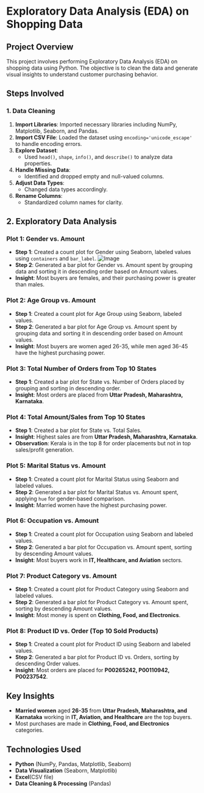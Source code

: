 # Exploratory Data Analysis (EDA) on Shopping Data 

## Project Overview
This project involves performing Exploratory Data Analysis (EDA) on shopping data using Python. The objective is to clean the data and generate visual insights to understand customer purchasing behavior.

## Steps Involved

### 1. Data Cleaning
1. **Import Libraries**: Imported necessary libraries including NumPy, Matplotlib, Seaborn, and Pandas.
2. **Import CSV File**: Loaded the dataset using `encoding='unicode_escape'` to handle encoding errors.
3. **Explore Dataset**:
   - Used `head()`, `shape`, `info()`, and `describe()` to analyze data properties.
4. **Handle Missing Data**:
   - Identified and dropped empty and null-valued columns.
5. **Adjust Data Types**:
   - Changed data types accordingly.
6. **Rename Columns**:
   - Standardized column names for clarity.

## 2. Exploratory Data Analysis

### **Plot 1: Gender vs. Amount**
- **Step 1**: Created a count plot for Gender using Seaborn, labeled values using `containers` and `bar_label`.
 ![Image](https://github.com/user-attachments/assets/5d11dea7-8ed9-4e4c-b990-4ffd999611e1)
- **Step 2**: Generated a bar plot for Gender vs. Amount spent by grouping data and sorting it in descending order based on Amount values.
- **Insight**: Most buyers are females, and their purchasing power is greater than males.

### **Plot 2: Age Group vs. Amount**
- **Step 1**: Created a count plot for Age Group using Seaborn, labeled values.
- **Step 2**: Generated a bar plot for Age Group vs. Amount spent by grouping data and sorting it in descending order based on Amount values.
- **Insight**: Most buyers are women aged 26-35, while men aged 36-45 have the highest purchasing power.

### **Plot 3: Total Number of Orders from Top 10 States**
- **Step 1**: Created a bar plot for State vs. Number of Orders placed by grouping and sorting in descending order.
- **Insight**: Most orders are placed from **Uttar Pradesh, Maharashtra, Karnataka**.

### **Plot 4: Total Amount/Sales from Top 10 States**
- **Step 1**: Created a bar plot for State vs. Total Sales.
- **Insight**: Highest sales are from **Uttar Pradesh, Maharashtra, Karnataka**.
- **Observation**: Kerala is in the top 8 for order placements but not in top sales/profit generation.

### **Plot 5: Marital Status vs. Amount**
- **Step 1**: Created a count plot for Marital Status using Seaborn and labeled values.
- **Step 2**: Generated a bar plot for Marital Status vs. Amount spent, applying `hue` for gender-based comparison.
- **Insight**: Married women have the highest purchasing power.

### **Plot 6: Occupation vs. Amount**
- **Step 1**: Created a count plot for Occupation using Seaborn and labeled values.
- **Step 2**: Generated a bar plot for Occupation vs. Amount spent, sorting by descending Amount values.
- **Insight**: Most buyers work in **IT, Healthcare, and Aviation** sectors.

### **Plot 7: Product Category vs. Amount**
- **Step 1**: Created a count plot for Product Category using Seaborn and labeled values.
- **Step 2**: Generated a bar plot for Product Category vs. Amount spent, sorting by descending Amount values.
- **Insight**: Most money is spent on **Clothing, Food, and Electronics**.

### **Plot 8: Product ID vs. Order (Top 10 Sold Products)**
- **Step 1**: Created a count plot for Product ID using Seaborn and labeled values.
- **Step 2**: Generated a bar plot for Product ID vs. Orders, sorting by descending Order values.
- **Insight**: Most orders are placed for **P00265242, P00110942, P00237542**.

## **Key Insights**
- **Married women** aged **26-35** from **Uttar Pradesh, Maharashtra, and Karnataka** working in **IT, Aviation, and Healthcare** are the top buyers.
- Most purchases are made in **Clothing, Food, and Electronics** categories.

## **Technologies Used**

- **Python** (NumPy, Pandas, Matplotlib, Seaborn)
- **Data Visualization** (Seaborn, Matplotlib)
- **Excel**(CSV file)
- **Data Cleaning & Processing** (Pandas)


